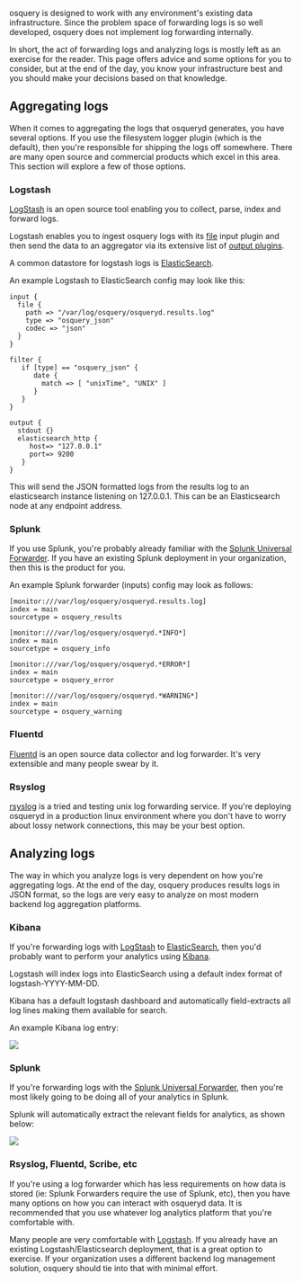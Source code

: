 osquery is designed to work with any environment's existing data infrastructure. Since the problem space of forwarding logs is so well developed, osquery does not implement log forwarding internally.

In short, the act of forwarding logs and analyzing logs is mostly left as an exercise for the reader. This page offers advice and some options for you to consider, but at the end of the day, you know your infrastructure best and you should make your decisions based on that knowledge.

## Aggregating logs

When it comes to aggregating the logs that osqueryd generates, you have several options. If you use the filesystem logger plugin (which is the default), then you're responsible for shipping the logs off somewhere. There are many open source and commercial products which excel in this area. This section will explore a few of those options.

### Logstash

[LogStash](http://www.elasticsearch.org/overview/logstash/) is an open source tool enabling you to collect, parse, index and forward logs.

Logstash enables you to ingest osquery logs with its [file](http://logstash.net/docs/1.4.2/inputs/file) input plugin and then send the data to an aggregator via its extensive list of [output plugins](http://logstash.net/docs/1.4.2/).

A common datastore for logstash logs is [ElasticSearch](http://www.elasticsearch.org/overview/elasticsearch/).

An example Logstash to ElasticSearch config may look like this:

```
input {
  file {
    path => "/var/log/osquery/osqueryd.results.log"
    type => "osquery_json"
    codec => "json"
  }
}

filter {
   if [type] == "osquery_json" {
      date {
        match => [ "unixTime", "UNIX" ]
      }
   }
}

output {
  stdout {}
  elasticsearch_http {
     host=> "127.0.0.1"
     port=> 9200
   }
}
```

This will send the JSON formatted logs from the results log to an elasticsearch instance listening on 127.0.0.1. This can be an Elasticsearch node at any endpoint address.

### Splunk

If you use Splunk, you're probably already familiar with the [Splunk Universal Forwarder](http://docs.splunk.com/Splexicon:Universalforwarder). If you have an existing Splunk deployment in your organization, then this is the product for you.

An example Splunk forwarder (inputs) config may look as follows:

```
[monitor:///var/log/osquery/osqueryd.results.log]
index = main
sourcetype = osquery_results

[monitor:///var/log/osquery/osqueryd.*INFO*]
index = main
sourcetype = osquery_info

[monitor:///var/log/osquery/osqueryd.*ERROR*]
index = main
sourcetype = osquery_error

[monitor:///var/log/osquery/osqueryd.*WARNING*]
index = main
sourcetype = osquery_warning
```

### Fluentd

[Fluentd](http://www.fluentd.org/) is an open source data collector and log forwarder. It's very extensible and many people swear by it.

### Rsyslog

[rsyslog](http://www.rsyslog.com/) is a tried and testing unix log forwarding service. If you're deploying osqueryd in a production linux environment where you don't have to worry about lossy network connections, this may be your best option.

## Analyzing logs

The way in which you analyze logs is very dependent on how you're aggregating logs. At the end of the day, osquery produces results logs in JSON format, so the logs are very easy to analyze on most modern backend log aggregation platforms.

### Kibana

If you're forwarding logs with [LogStash](http://www.elasticsearch.org/overview/logstash/) to [ElasticSearch](http://www.elasticsearch.org/overview/elasticsearch/), then you'd probably want to perform your analytics using [Kibana](http://www.elasticsearch.org/overview/kibana/).

Logstash will index logs into ElasticSearch using a default index format of logstash-YYYY-MM-DD.

Kibana has a default logstash dashboard and automatically field-extracts all log lines making them available for search.

An example Kibana log entry:

![](https://i.imgur.com/thivGYc.png)

### Splunk

If you're forwarding logs with the [Splunk Universal Forwarder](http://docs.splunk.com/Splexicon:Universalforwarder), then you're most likely going to be doing all of your analytics in Splunk.

Splunk will automatically extract the relevant fields for analytics, as shown below:

![](https://i.imgur.com/tWCPx51.png)

### Rsyslog, Fluentd, Scribe, etc

If you're using a log forwarder which has less requirements on how data is stored (ie: Splunk Forwarders require the use of Splunk, etc), then you have many options on how you can interact with osqueryd data. It is recommended that you use whatever log analytics platform that you're comfortable with. 

Many people are very comfortable with [Logstash](http://logstash.net/). If you already have an existing Logstash/Elasticsearch deployment, that is a great option to exercise. If your organization uses a different backend log management solution, osquery should tie into that with minimal effort.